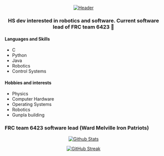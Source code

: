 <p align="center">
<a href="https://capsule-render.vercel.app/">
  <img src="https://capsule-render.vercel.app/api?type=venom&height=200&color=gradient&text=Hullo!&desc=I'm%20Dasun&textBg=false" alt="Header" />
</a>
</p>

<h3 align="center">HS dev interested in robotics and software. Current software lead of FRC team 6423 🌽 </h3>

#### Languages and Skills
* C
* Python
* Java
* Robotics
* Control Systems

#### Hobbies and interests
* Physics
* Computer Hardware
* Operating Systems
* Robotics
* Gunpla building

<h3>FRC team 6423 software lead (Ward Melville Iron Patriots)</h3>
<p align="center">
  <a href="https://github-readme-stats.vercel.app"><img src="https://github-readme-stats.vercel.app/api?username=dabeycorn&show_icons=true&bg_color=45,0088CC,179CDE&title_color=FFFFFF&text_color=FFFFFF&icon_color=FFFFFF&hide_border=true" alt="Github Stats" /></a>
</p>
<p align="center">
  <a href="https://git.io/streak-stats"><img src="https://github-readme-streak-stats.herokuapp.com?user=dabeycorn&theme=telegram-gradient&hide_border=true&date_format=%5BY.%5Dn.j&card_width=700&card_height=200" alt="GitHub Streak" /></a>
</p>
